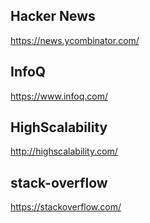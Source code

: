 ## Hacker News
https://news.ycombinator.com/


## InfoQ
https://www.infoq.com/

## HighScalability
http://highscalability.com/


## stack-overflow
https://stackoverflow.com/
